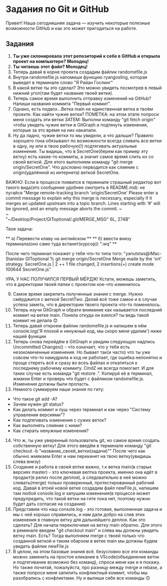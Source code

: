 # Задания по Git и GitHub

Привет! Наша сегодняшняя задача — изучить некоторые полезные возможности GitHub и как это может пригодиться на работе.

## Задания

1. **Ты уже склонировала этот репозиторий к себе в GitHub и открыла проект на компьютере? Молодец!**
2. **Ты читаешь этот файл? Молодец!**
3. Теперь давай в корне проекта создадим файлик randomefile.js
4. Внутри randomefile.js напомиши функцию ryangosling, которая выведет в терминале слово "Я Райан Гослинг"
5. В какой ветке ты это сделал? Это можно увидеть посмотрев в левый нижний угол(там будет название твоей ветки).
6. Теперь самое время выполнить отправку изменений на GitHub? Напиши названия коммита "Первый коммит".
7. Однако, есть подвох...Ветка main не единственная ветка в твоём проекте. Как найти чужие ветки? 
ПОМЕТКА: на этом этапе попроси меня создать эти ветки
ЗАТЕМ: Выполни команду "git fetch origin" чтобы увидеть чужие ветки в GitGraph и подтянуть изменения, которые за это время на них накапали.
8. Ну да ладно, чужие ветки то мы увидели, а что дальше? Правило хорошего тона обязывают по возможности всегда сливать все ветки в одну, ну или в твою рабочую(!) подтягивать актуальные изменения. Ты видишь, что в SecretOne(берем как пример эту ветку) есть какие-то коммиты, а значит самое время слить их со своей веткой. Для этого выполняем команду "git merge origin/SecretOne". Что дословно перводится как слияние с origin(удалённой из интернета) веткой SecretOne.

ВАЖНО:
Если в процессе появится в терминале страшный редактор вот такого вида(это сообщение удобнее смотреть в README.md): не пугайся
"Merge remote-tracking branch 'origin/SecretOne'
Please enter a commit message to explain why this merge is necessary,
especially if it merges an updated upstream into a topic branch.
Lines starting with '#' will be ignored, and an empty message aborts
the commit.
~                                                                                                                                                   
~                                                        
"~/Desktop/Project/GIToptional/.git/MERGE_MSG" 6L, 274B"

Твоя задача:

** а) Перевести клаву на английском **
** б) ввести внизу терминала(оно само туда встанет(курсор)) ":wq" **

После чего терминал покажет у тебя что-то типа того:
"yanutstas@iMac-Stanislav GIToptional % git merge origin/SecretOne
Merge made by the 'ort' strategy.
 SecretOne.js | 2 ++
 1 file changed, 2 insertions(+)
 create mode 100644 SecretOne.js"

 УРА, У НАС ПОЛУЧИЛСЯ ПЕРВЫЙ МЁРДЖ!
 Кстати, можешь заметить, что в директории твоей папки с проектом кое-что изменилось

9. Самое время закрепить полученные знания с merge. Нужно смёрджится с веткой SecretTwo. Делай всё тоже самое и в случае успеха заметь, что в директории твоего проекта что-то поменялось.
10. Теперь изучи GitGraph и обрати внимание как называется последний коммит на ветке main. Поняла откуда он взялся? ты ведь такой коммит не делала 😊
11. Теперь давай откроем файлик randomefile.js и напишем в нём console.log('Я плохой и ненужный код, мы скоро меня удалим') ниже нашей функции
12. Теперь снова перейдём в GitGraph и увидим следующую надпись Uncommitted Changes() - что означает, что у тебя есть незокомиченные изменения. Но бывает так(и часто) что ты уже совсем что-то намудрила и код не работает, где ошибка непонятно и проще стереть всё и сразу во всеъ файлах и откатиться к последнему рабочему коммиту. CmdZ не всегда помогает. И для таких случае есть команда "git restore .". Копируй её в терминал, жмакни Enter и проверь что будет с файликом randomefile.js. Изменения должны были пропасть.
13. Немного суммируем наши знания по гиту:
- Что такое git add -A?
- Зачем нужен git status?
- Как делать коммит и пуш через терминал и как через "Систему управления версиями"?
- Как подтягивать изменения с сужих веток?
- Как выполнять слияние с ними?
- Как стирать ненужные изменения?
14. Что ж, ты уже уверенный пользователь git, но самое время создать собственную ветку!
Для этого введём в терминале команду "git checkout -b "название_своей_ветки(задачи)"" После чего как обычно жмякаем Enter и нам перекинет на твою ветку(увидишь слева внизу)
15. Создание и работа в своей вптке важно, т.к ветка main(в старых версиях master) - это ключевая вептка проекта, именно она идёт в продакт(в релиз после деплоя), а следовательно в неё можно сливать(merge) только проверенный, протестированный рабочий код. Давай в втоей новой ветке создадим файл newFile.js, напишем там любой console.log и запушим изменения(в процессе может предупредить, что такой ветки на гите пока нет, поэтому нужно будет дать согласие на создание)
16. Представим что наш console.log - это готовая, выполненная задача и мы с ней хорошо справились, и нам дали добро на слив этих изменения в главную ветку для дальнейшего деплоя. Как это сделать? Для начала переключимя на ветку main обратно. Для этого в реминале введем "git checkout main" и слева мы должны увидеть ветку main. Есть? Тогда выполняем merge с твоей только что созданной веткой и таким обарзом в ветке main мы должны будем увидеть файлик newFile.js
17. В целом, на этом базовые знания всё. безусловно все эти команды можно заменить на простое кликание в VScode(объединение веток и подтягивание возможно без команд), спроси меня как и я покажу. Но также почитай, пожалуйста, про разницу между merge и rebase, а также попроси меня запилить конфликтный коммит, чтобы мы разобрались с конфликтами. Ну и выпиши себе все команды 🙃
